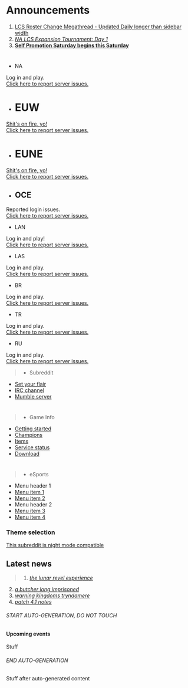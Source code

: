 [](#promo)

# Announcements

1. [LCS Roster Change Megathread - Updated Daily longer than sidebar width](#a)
2. *[NA LCS Expansion Tournament: Day 1](#b)*
3. **[Self Promotion Saturday begins this Saturday](#c)**

#

* NA

Log in and play.  
[Click here to report server issues.](http://lag.p00rleno.com/?s=1)

* # EUW

[Shit's on fire, yo!](#poot_dispenser_here)  
[Click here to report server issues.](http://lag.p00rleno.com/?s=2)

* # EUNE

[Shit's on fire, yo!](#poot_dispenser_here)  
[Click here to report server issues.](http://lag.p00rleno.com/?s=3)

* ## OCE

Reported login issues.  
[Click here to report server issues.](http://lag.p00rleno.com/?s=4)

* LAN

Log in and play!  
[Click here to report server issues.](http://lag.p00rleno.com/?s=5)

* LAS

Log in and play.  
[Click here to report server issues.](http://lag.p00rleno.com/?s=6)

* BR

Log in and play.  
[Click here to report server issues.](http://lag.p00rleno.com/?s=9)

* TR

Log in and play.  
[Click here to report server issues.](http://lag.p00rleno.com/?s=7)

* RU

Log in and play.  
[Click here to report server issues.](http://lag.p00rleno.com/?s=8)

>* Subreddit
* [Set your flair](http://lol.xzile.net/)
* [IRC channel](http://redd.it/103ybe)
* [Mumble server](http://redd.it/qdulf)

>#

>* Game Info
* [Getting started](http://gameinfo.na.leagueoflegends.com/en/game-info/get-started/)
* [Champions](http://gameinfo.na.leagueoflegends.com/en/game-info/champions/)
* [Items](http://gameinfo.na.leagueoflegends.com/en/game-info/items/)
* [Service status](http://status.leagueoflegends.com/)
* [Download](https://signup.na.leagueoflegends.com/en/signup/download)

>#

>* eSports
* Menu header 1
* [Menu item 1](#rawr)
* [Menu item 2](#rawr)
* Menu header 2
* [Menu item 3](#rawr)
* [Menu item 4](#rawr)

### Theme selection

>[](https://www.reddit.com/r/lolcsstest/) [](https://dd.reddit.com/r/lolcsstest/)

[This subreddit is night mode compatible](#/RES_SR_Config/NightModeCompatible)

## Latest news

>1. [*the lunar revel experience*](#1)
2. [*a butcher long imprisoned*](#2)
3. [*warning kingdoms tryndamere*](#3)
4. [*patch 4.1 notes*](#4)

###### START AUTO-GENERATION, DO NOT TOUCH

#### Upcoming events

Stuff

###### END AUTO-GENERATION

Stuff after auto-generated content
